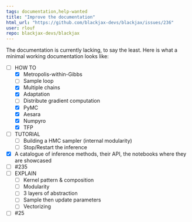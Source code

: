 ```yaml
---
tags: documentation,help-wanted
title: "Improve the documentation"
html_url: "https://github.com/blackjax-devs/blackjax/issues/236"
user: rlouf
repo: blackjax-devs/blackjax
---
```


The documentation is currently lacking, to say the least. Here is what a minimal working documentation looks like:

- [ ] HOW TO
    - [x] Metropolis-within-Gibbs
    - [ ] Sample loop
    - [x] Multiple chains 
    - [x] Adaptation
    - [ ] Distribute gradient computation 
    - [x] PyMC
    - [x] Aesara
    - [x] Numpyro
    - [x] TFP
- [ ] TUTORIAL
    - [ ] Building a HMC sampler (internal modularity)
    - [ ] Stop/Restart the inference
- [x] A catalogue of inference methods, their API, the notebooks where they are showcased
- [ ] #235 
- [ ] EXPLAIN
  - [ ] Kernel pattern & composition 
  - [ ] Modularity 
  - [ ] 3 layers of abstraction
  - [ ] Sample then update parameters
  - [ ] Vectorizing
- [ ] #25 